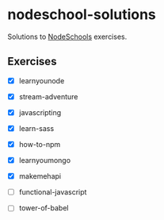 # nodeschool-solutions

Solutions to [NodeSchools](http://nodeschool.io) exercises.


## Exercises

- [x] learnyounode
- [x] stream-adventure
- [x] javascripting
- [x] learn-sass
- [x] how-to-npm
- [x] learnyoumongo
- [x] makemehapi
- [ ] functional-javascript
- [ ] tower-of-babel

